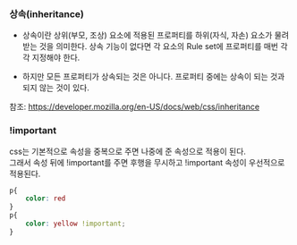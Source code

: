 ### 상속(inheritance)
- 상속이란 상위(부모, 조상) 요소에 적용된 프로퍼티를 하위(자식, 자손) 요소가 물려 받는 것을 의미한다. 상속 기능이 없다면 각 요소의 Rule set에 프로퍼티를 매번 각각 지정해야 한다.

- 하지만 모든 프로퍼티가 상속되는 것은 아니다. 프로퍼티 중에는 상속이 되는 것과 되지 않는 것이 있다.

참조: https://developer.mozilla.org/en-US/docs/web/css/inheritance

### !important
css는 기본적으로 속성을 중복으로 주면 나중에 준 속성으로 적용이 된다.<br/>
그래서 속성 뒤에 !important를 주면 후행을 무시하고 !important 속성이 우선적으로 적용된다.
```css
p{
    color: red
}
p{
    color: yellow !important;
}
```